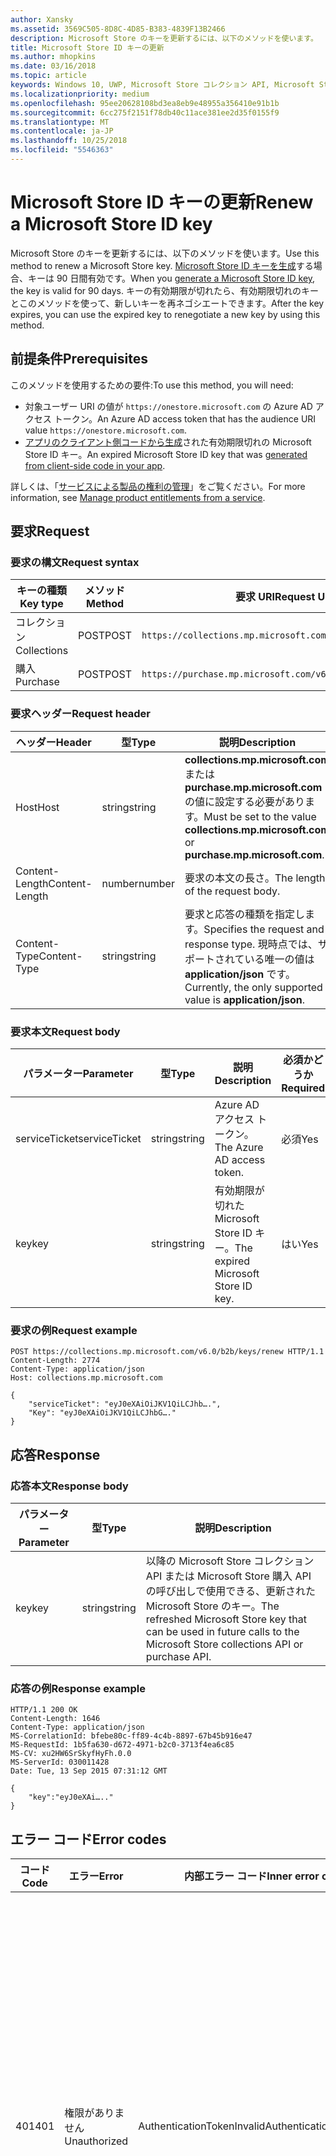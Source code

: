 ```yaml
---
author: Xansky
ms.assetid: 3569C505-8D8C-4D85-B383-4839F13B2466
description: Microsoft Store のキーを更新するには、以下のメソッドを使います。
title: Microsoft Store ID キーの更新
ms.author: mhopkins
ms.date: 03/16/2018
ms.topic: article
keywords: Windows 10, UWP, Microsoft Store コレクション API, Microsoft Store 購入 API, Microsoft Store ID キー, 更新
ms.localizationpriority: medium
ms.openlocfilehash: 95ee20628108bd3ea8eb9e48955a356410e91b1b
ms.sourcegitcommit: 6cc275f2151f78db40c11ace381ee2d35f0155f9
ms.translationtype: MT
ms.contentlocale: ja-JP
ms.lasthandoff: 10/25/2018
ms.locfileid: "5546363"
---
```

# <a name="renew-a-microsoft-store-id-key"></a><span data-ttu-id="68eb3-104">Microsoft Store ID キーの更新</span><span class="sxs-lookup"><span data-stu-id="68eb3-104">Renew a Microsoft Store ID key</span></span>


<span data-ttu-id="68eb3-105">Microsoft Store のキーを更新するには、以下のメソッドを使います。</span><span class="sxs-lookup"><span data-stu-id="68eb3-105">Use this method to renew a Microsoft Store key.</span></span> <span data-ttu-id="68eb3-106">[Microsoft Store ID キーを生成](view-and-grant-products-from-a-service.md#step-4)する場合、キーは 90 日間有効です。</span><span class="sxs-lookup"><span data-stu-id="68eb3-106">When you [generate a Microsoft Store ID key](view-and-grant-products-from-a-service.md#step-4), the key is valid for 90 days.</span></span> <span data-ttu-id="68eb3-107">キーの有効期限が切れたら、有効期限切れのキーとこのメソッドを使って、新しいキーを再ネゴシエートできます。</span><span class="sxs-lookup"><span data-stu-id="68eb3-107">After the key expires, you can use the expired key to renegotiate a new key by using this method.</span></span>

## <a name="prerequisites"></a><span data-ttu-id="68eb3-108">前提条件</span><span class="sxs-lookup"><span data-stu-id="68eb3-108">Prerequisites</span></span>


<span data-ttu-id="68eb3-109">このメソッドを使用するための要件:</span><span class="sxs-lookup"><span data-stu-id="68eb3-109">To use this method, you will need:</span></span>

* <span data-ttu-id="68eb3-110">対象ユーザー URI の値が `https://onestore.microsoft.com` の Azure AD アクセス トークン。</span><span class="sxs-lookup"><span data-stu-id="68eb3-110">An Azure AD access token that has the audience URI value `https://onestore.microsoft.com`.</span></span>
* <span data-ttu-id="68eb3-111">[アプリのクライアント側コードから生成](view-and-grant-products-from-a-service.md#step-4)された有効期限切れの Microsoft Store ID キー。</span><span class="sxs-lookup"><span data-stu-id="68eb3-111">An expired Microsoft Store ID key that was [generated from client-side code in your app](view-and-grant-products-from-a-service.md#step-4).</span></span>

<span data-ttu-id="68eb3-112">詳しくは、「[サービスによる製品の権利の管理](view-and-grant-products-from-a-service.md)」をご覧ください。</span><span class="sxs-lookup"><span data-stu-id="68eb3-112">For more information, see [Manage product entitlements from a service](view-and-grant-products-from-a-service.md).</span></span>

## <a name="request"></a><span data-ttu-id="68eb3-113">要求</span><span class="sxs-lookup"><span data-stu-id="68eb3-113">Request</span></span>

### <a name="request-syntax"></a><span data-ttu-id="68eb3-114">要求の構文</span><span class="sxs-lookup"><span data-stu-id="68eb3-114">Request syntax</span></span>

| <span data-ttu-id="68eb3-115">キーの種類</span><span class="sxs-lookup"><span data-stu-id="68eb3-115">Key type</span></span>    | <span data-ttu-id="68eb3-116">メソッド</span><span class="sxs-lookup"><span data-stu-id="68eb3-116">Method</span></span> | <span data-ttu-id="68eb3-117">要求 URI</span><span class="sxs-lookup"><span data-stu-id="68eb3-117">Request URI</span></span>                                              |
|-------------|--------|----------------------------------------------------------|
| <span data-ttu-id="68eb3-118">コレクション</span><span class="sxs-lookup"><span data-stu-id="68eb3-118">Collections</span></span> | <span data-ttu-id="68eb3-119">POST</span><span class="sxs-lookup"><span data-stu-id="68eb3-119">POST</span></span>   | ```https://collections.mp.microsoft.com/v6.0/b2b/keys/renew``` |
| <span data-ttu-id="68eb3-120">購入</span><span class="sxs-lookup"><span data-stu-id="68eb3-120">Purchase</span></span>    | <span data-ttu-id="68eb3-121">POST</span><span class="sxs-lookup"><span data-stu-id="68eb3-121">POST</span></span>   | ```https://purchase.mp.microsoft.com/v6.0/b2b/keys/renew```    |


### <a name="request-header"></a><span data-ttu-id="68eb3-122">要求ヘッダー</span><span class="sxs-lookup"><span data-stu-id="68eb3-122">Request header</span></span>

| <span data-ttu-id="68eb3-123">ヘッダー</span><span class="sxs-lookup"><span data-stu-id="68eb3-123">Header</span></span>         | <span data-ttu-id="68eb3-124">型</span><span class="sxs-lookup"><span data-stu-id="68eb3-124">Type</span></span>   | <span data-ttu-id="68eb3-125">説明</span><span class="sxs-lookup"><span data-stu-id="68eb3-125">Description</span></span>                                                                                           |
|----------------|--------|-------------------------------------------------------------------------------------------------------|
| <span data-ttu-id="68eb3-126">Host</span><span class="sxs-lookup"><span data-stu-id="68eb3-126">Host</span></span>           | <span data-ttu-id="68eb3-127">string</span><span class="sxs-lookup"><span data-stu-id="68eb3-127">string</span></span> | <span data-ttu-id="68eb3-128">**collections.mp.microsoft.com** または **purchase.mp.microsoft.com** の値に設定する必要があります。</span><span class="sxs-lookup"><span data-stu-id="68eb3-128">Must be set to the value **collections.mp.microsoft.com** or **purchase.mp.microsoft.com**.</span></span>           |
| <span data-ttu-id="68eb3-129">Content-Length</span><span class="sxs-lookup"><span data-stu-id="68eb3-129">Content-Length</span></span> | <span data-ttu-id="68eb3-130">number</span><span class="sxs-lookup"><span data-stu-id="68eb3-130">number</span></span> | <span data-ttu-id="68eb3-131">要求の本文の長さ。</span><span class="sxs-lookup"><span data-stu-id="68eb3-131">The length of the request body.</span></span>                                                                       |
| <span data-ttu-id="68eb3-132">Content-Type</span><span class="sxs-lookup"><span data-stu-id="68eb3-132">Content-Type</span></span>   | <span data-ttu-id="68eb3-133">string</span><span class="sxs-lookup"><span data-stu-id="68eb3-133">string</span></span> | <span data-ttu-id="68eb3-134">要求と応答の種類を指定します。</span><span class="sxs-lookup"><span data-stu-id="68eb3-134">Specifies the request and response type.</span></span> <span data-ttu-id="68eb3-135">現時点では、サポートされている唯一の値は **application/json** です。</span><span class="sxs-lookup"><span data-stu-id="68eb3-135">Currently, the only supported value is **application/json**.</span></span> |


### <a name="request-body"></a><span data-ttu-id="68eb3-136">要求本文</span><span class="sxs-lookup"><span data-stu-id="68eb3-136">Request body</span></span>

| <span data-ttu-id="68eb3-137">パラメーター</span><span class="sxs-lookup"><span data-stu-id="68eb3-137">Parameter</span></span>     | <span data-ttu-id="68eb3-138">型</span><span class="sxs-lookup"><span data-stu-id="68eb3-138">Type</span></span>   | <span data-ttu-id="68eb3-139">説明</span><span class="sxs-lookup"><span data-stu-id="68eb3-139">Description</span></span>                       | <span data-ttu-id="68eb3-140">必須かどうか</span><span class="sxs-lookup"><span data-stu-id="68eb3-140">Required</span></span> |
|---------------|--------|-----------------------------------|----------|
| <span data-ttu-id="68eb3-141">serviceTicket</span><span class="sxs-lookup"><span data-stu-id="68eb3-141">serviceTicket</span></span> | <span data-ttu-id="68eb3-142">string</span><span class="sxs-lookup"><span data-stu-id="68eb3-142">string</span></span> | <span data-ttu-id="68eb3-143">Azure AD アクセス トークン。</span><span class="sxs-lookup"><span data-stu-id="68eb3-143">The Azure AD access token.</span></span>        | <span data-ttu-id="68eb3-144">必須</span><span class="sxs-lookup"><span data-stu-id="68eb3-144">Yes</span></span>      |
| <span data-ttu-id="68eb3-145">key</span><span class="sxs-lookup"><span data-stu-id="68eb3-145">key</span></span>           | <span data-ttu-id="68eb3-146">string</span><span class="sxs-lookup"><span data-stu-id="68eb3-146">string</span></span> | <span data-ttu-id="68eb3-147">有効期限が切れた Microsoft Store ID キー。</span><span class="sxs-lookup"><span data-stu-id="68eb3-147">The expired Microsoft Store ID key.</span></span> | <span data-ttu-id="68eb3-148">はい</span><span class="sxs-lookup"><span data-stu-id="68eb3-148">Yes</span></span>       |


### <a name="request-example"></a><span data-ttu-id="68eb3-149">要求の例</span><span class="sxs-lookup"><span data-stu-id="68eb3-149">Request example</span></span>

```syntax
POST https://collections.mp.microsoft.com/v6.0/b2b/keys/renew HTTP/1.1
Content-Length: 2774
Content-Type: application/json
Host: collections.mp.microsoft.com

{
    "serviceTicket": "eyJ0eXAiOiJKV1QiLCJhb….",
    "Key": "eyJ0eXAiOiJKV1QiLCJhbG…."
}
```

## <a name="response"></a><span data-ttu-id="68eb3-150">応答</span><span class="sxs-lookup"><span data-stu-id="68eb3-150">Response</span></span>


### <a name="response-body"></a><span data-ttu-id="68eb3-151">応答本文</span><span class="sxs-lookup"><span data-stu-id="68eb3-151">Response body</span></span>

| <span data-ttu-id="68eb3-152">パラメーター</span><span class="sxs-lookup"><span data-stu-id="68eb3-152">Parameter</span></span> | <span data-ttu-id="68eb3-153">型</span><span class="sxs-lookup"><span data-stu-id="68eb3-153">Type</span></span>   | <span data-ttu-id="68eb3-154">説明</span><span class="sxs-lookup"><span data-stu-id="68eb3-154">Description</span></span>                                                                                                            |
|-----------|--------|------------------------------------------------------------------------------------------------------------------------|
| <span data-ttu-id="68eb3-155">key</span><span class="sxs-lookup"><span data-stu-id="68eb3-155">key</span></span>       | <span data-ttu-id="68eb3-156">string</span><span class="sxs-lookup"><span data-stu-id="68eb3-156">string</span></span> | <span data-ttu-id="68eb3-157">以降の Microsoft Store コレクション API または Microsoft Store 購入 API の呼び出しで使用できる、更新された Microsoft Store のキー。</span><span class="sxs-lookup"><span data-stu-id="68eb3-157">The refreshed Microsoft Store key that can be used in future calls to the Microsoft Store collections API or purchase API.</span></span> |


### <a name="response-example"></a><span data-ttu-id="68eb3-158">応答の例</span><span class="sxs-lookup"><span data-stu-id="68eb3-158">Response example</span></span>

```syntax
HTTP/1.1 200 OK
Content-Length: 1646
Content-Type: application/json
MS-CorrelationId: bfebe80c-ff89-4c4b-8897-67b45b916e47
MS-RequestId: 1b5fa630-d672-4971-b2c0-3713f4ea6c85
MS-CV: xu2HW6SrSkyfHyFh.0.0
MS-ServerId: 030011428
Date: Tue, 13 Sep 2015 07:31:12 GMT

{
    "key":"eyJ0eXAi….."
}
```

## <a name="error-codes"></a><span data-ttu-id="68eb3-159">エラー コード</span><span class="sxs-lookup"><span data-stu-id="68eb3-159">Error codes</span></span>


| <span data-ttu-id="68eb3-160">コード</span><span class="sxs-lookup"><span data-stu-id="68eb3-160">Code</span></span> | <span data-ttu-id="68eb3-161">エラー</span><span class="sxs-lookup"><span data-stu-id="68eb3-161">Error</span></span>        | <span data-ttu-id="68eb3-162">内部エラー コード</span><span class="sxs-lookup"><span data-stu-id="68eb3-162">Inner error code</span></span>           | <span data-ttu-id="68eb3-163">説明</span><span class="sxs-lookup"><span data-stu-id="68eb3-163">Description</span></span>   |
|------|--------------|----------------------------|---------------|
| <span data-ttu-id="68eb3-164">401</span><span class="sxs-lookup"><span data-stu-id="68eb3-164">401</span></span>  | <span data-ttu-id="68eb3-165">権限がありません</span><span class="sxs-lookup"><span data-stu-id="68eb3-165">Unauthorized</span></span> | <span data-ttu-id="68eb3-166">AuthenticationTokenInvalid</span><span class="sxs-lookup"><span data-stu-id="68eb3-166">AuthenticationTokenInvalid</span></span> | <span data-ttu-id="68eb3-167">Azure AD アクセス トークンが無効です。</span><span class="sxs-lookup"><span data-stu-id="68eb3-167">The Azure AD access token is invalid.</span></span> <span data-ttu-id="68eb3-168">場合によっては、ServiceError の詳細に追加情報が含まれていることがあります (トークンの有効期限切れや *appid* 要求の欠落など)。</span><span class="sxs-lookup"><span data-stu-id="68eb3-168">In some cases the details of the ServiceError will contain more information, such as when the token is expired or the *appid* claim is missing.</span></span> |
| <span data-ttu-id="68eb3-169">401</span><span class="sxs-lookup"><span data-stu-id="68eb3-169">401</span></span>  | <span data-ttu-id="68eb3-170">権限がありません</span><span class="sxs-lookup"><span data-stu-id="68eb3-170">Unauthorized</span></span> | <span data-ttu-id="68eb3-171">InconsistentClientId</span><span class="sxs-lookup"><span data-stu-id="68eb3-171">InconsistentClientId</span></span>       | <span data-ttu-id="68eb3-172">Microsoft Store ID キーの *clientId* 要求と Azure AD アクセス トークンの *appid* 要求が一致しません。</span><span class="sxs-lookup"><span data-stu-id="68eb3-172">The *clientId* claim in the Microsoft Store ID key and the *appid* claim in the Azure AD access token do not match.</span></span>                                                                     |


## <a name="related-topics"></a><span data-ttu-id="68eb3-173">関連トピック</span><span class="sxs-lookup"><span data-stu-id="68eb3-173">Related topics</span></span>


* [<span data-ttu-id="68eb3-174">サービスから製品の権利を管理する</span><span class="sxs-lookup"><span data-stu-id="68eb3-174">Manage product entitlements from a service</span></span>](view-and-grant-products-from-a-service.md)
* [<span data-ttu-id="68eb3-175">製品の照会</span><span class="sxs-lookup"><span data-stu-id="68eb3-175">Query for products</span></span>](query-for-products.md)
* [<span data-ttu-id="68eb3-176">コンシューマブルな製品をフルフィルメント完了として報告する</span><span class="sxs-lookup"><span data-stu-id="68eb3-176">Report consumable products as fulfilled</span></span>](report-consumable-products-as-fulfilled.md)
* [<span data-ttu-id="68eb3-177">無料の製品の付与</span><span class="sxs-lookup"><span data-stu-id="68eb3-177">Grant free products</span></span>](grant-free-products.md)
